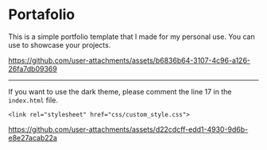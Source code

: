 # Portafolio

This is a simple portfolio template that I made for my personal use. You can use to showcase your projects.

https://github.com/user-attachments/assets/b6836b64-3107-4c96-a126-26fa7db09369

---

If you want to use the dark theme, please comment the line 17 in the `index.html` file.

```
<link rel="stylesheet" href="css/custom_style.css">
```

https://github.com/user-attachments/assets/d22cdcff-edd1-4930-9d6b-e8e27acab22a

